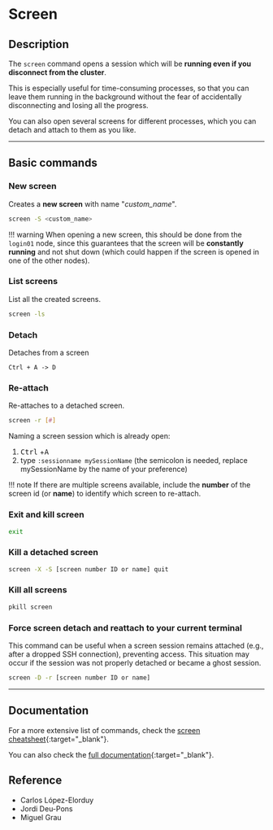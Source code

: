 # Screen

## Description

The `screen` command opens a session which will be **running even if you disconnect from the cluster**.

This is especially useful for time-consuming processes, so that you can leave them running in the background without the fear of accidentally disconnecting and losing all the progress.

You can also open several screens for different processes, which you can detach and attach to them as you like.

---

## Basic commands

### New screen

Creates a **new screen** with name "*custom_name*".

```bash
screen -S <custom_name>
```

!!! warning
    When opening a new screen, this should be done from the `login01` node, since this guarantees that the screen will be **constantly running** and not shut down (which could happen if the screen is opened in one of the other nodes).

### List screens

List all the created screens.

```bash
screen -ls
```

### Detach

Detaches from a screen

```text
Ctrl + A -> D
```

### Re-attach

Re-attaches to a detached screen.

```bash
screen -r [#]
```

Naming a screen session which is already open: 
1. <kbd>Ctrl</kbd> +<kbd>A</kbd>
2. type `:sessionname mySessionName` (the semicolon is needed, replace mySessionName by the name of your preference)


!!! note
    If there are multiple screens available, include the **number** of the screen id (or **name**) to identify which screen to re-attach.

### Exit and kill screen

```bash
exit
```

### Kill a detached screen

```bash
screen -X -S [screen number ID or name] quit
```

### Kill all screens

```bash
pkill screen
```

### Force screen detach and reattach to your current terminal

This command can be useful when a screen session remains attached (e.g., after a dropped SSH connection), preventing access. This situation may occur if the session was not properly detached or became a ghost session.

```bash
screen -D -r [screen number ID or name]
```
---

## Documentation

For a more extensive list of commands, check the [screen cheatsheet](https://quickref.me/screen){:target="_blank"}.

You can also check the [full documentation](https://www.gnu.org/software/screen/manual/screen.html){:target="_blank"}.

## Reference

- Carlos López-Elorduy
- Jordi Deu-Pons
- Miguel Grau
  
